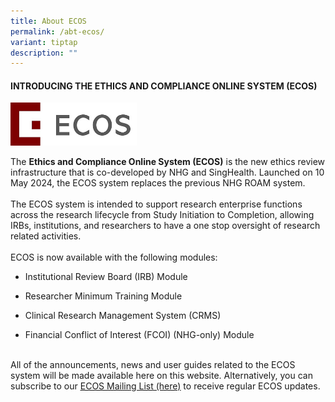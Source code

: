 ```yaml
---
title: About ECOS
permalink: /abt-ecos/
variant: tiptap
description: ""
---
```

<h4><strong>INTRODUCING THE ETHICS AND COMPLIANCE ONLINE SYSTEM&nbsp;(ECOS)</strong></h4>
<p></p>
<div class="isomer-image-wrapper">
<img style="width: 40%;" height="auto" width="100%" alt="" src="/images/ECOS Logo/ECOS_Logo_Sm.jpg">
</div>
<p></p>
<p></p>
<p>The <strong>Ethics and Compliance Online System (ECOS)</strong> is the new
ethics review infrastructure that is co-developed by NHG and SingHealth.
Launched on 10 May 2024, the ECOS system replaces the previous NHG ROAM
system.
<br>
<br>The ECOS system is intended to support research enterprise functions across
the research lifecycle from Study Initiation to Completion, allowing IRBs,
institutions, and researchers to have a one stop oversight of research
related activities.
<br>
<br>ECOS is now available with the following modules:</p>
<ul data-tight="true" class="tight">
<li>
<p>Institutional Review Board (IRB) Module</p>
</li>
<li>
<p>Researcher Minimum Training Module</p>
</li>
<li>
<p>Clinical Research Management System (CRMS)</p>
</li>
<li>
<p>Financial Conflict of Interest (FCOI) (NHG-only) Module</p>
</li>
</ul>
<p>
<br>All of the announcements, news and user guides related to the ECOS system
will be made available here on this&nbsp;website. Alternatively, you can
subscribe to our <a href="https://staging.d2cs9ly6lkgkcv.amplifyapp.com/mailinglist/" rel="noopener noreferrer nofollow" target="_blank"><u>ECOS Mailing List (here)</u></a> to
receive regular ECOS updates.</p>
<p></p>